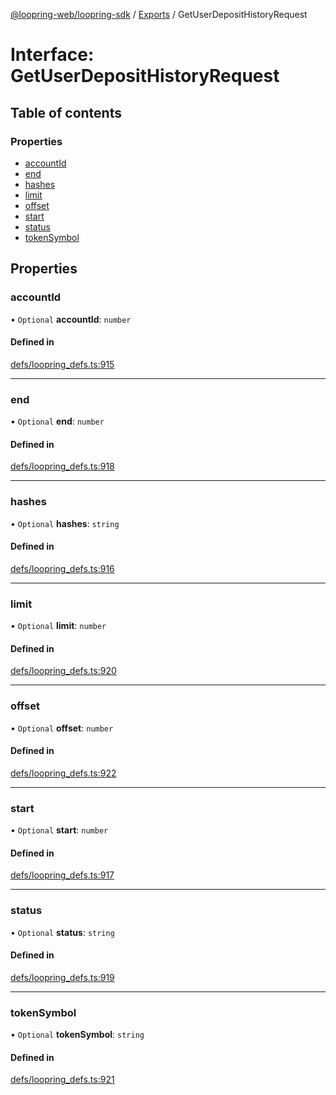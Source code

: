 [@loopring-web/loopring-sdk](../README.md) / [Exports](../modules.md) / GetUserDepositHistoryRequest

# Interface: GetUserDepositHistoryRequest

## Table of contents

### Properties

- [accountId](GetUserDepositHistoryRequest.md#accountid)
- [end](GetUserDepositHistoryRequest.md#end)
- [hashes](GetUserDepositHistoryRequest.md#hashes)
- [limit](GetUserDepositHistoryRequest.md#limit)
- [offset](GetUserDepositHistoryRequest.md#offset)
- [start](GetUserDepositHistoryRequest.md#start)
- [status](GetUserDepositHistoryRequest.md#status)
- [tokenSymbol](GetUserDepositHistoryRequest.md#tokensymbol)

## Properties

### accountId

• `Optional` **accountId**: `number`

#### Defined in

[defs/loopring_defs.ts:915](https://github.com/Loopring/loopring_sdk/blob/29b8a2c/src/defs/loopring_defs.ts#L915)

___

### end

• `Optional` **end**: `number`

#### Defined in

[defs/loopring_defs.ts:918](https://github.com/Loopring/loopring_sdk/blob/29b8a2c/src/defs/loopring_defs.ts#L918)

___

### hashes

• `Optional` **hashes**: `string`

#### Defined in

[defs/loopring_defs.ts:916](https://github.com/Loopring/loopring_sdk/blob/29b8a2c/src/defs/loopring_defs.ts#L916)

___

### limit

• `Optional` **limit**: `number`

#### Defined in

[defs/loopring_defs.ts:920](https://github.com/Loopring/loopring_sdk/blob/29b8a2c/src/defs/loopring_defs.ts#L920)

___

### offset

• `Optional` **offset**: `number`

#### Defined in

[defs/loopring_defs.ts:922](https://github.com/Loopring/loopring_sdk/blob/29b8a2c/src/defs/loopring_defs.ts#L922)

___

### start

• `Optional` **start**: `number`

#### Defined in

[defs/loopring_defs.ts:917](https://github.com/Loopring/loopring_sdk/blob/29b8a2c/src/defs/loopring_defs.ts#L917)

___

### status

• `Optional` **status**: `string`

#### Defined in

[defs/loopring_defs.ts:919](https://github.com/Loopring/loopring_sdk/blob/29b8a2c/src/defs/loopring_defs.ts#L919)

___

### tokenSymbol

• `Optional` **tokenSymbol**: `string`

#### Defined in

[defs/loopring_defs.ts:921](https://github.com/Loopring/loopring_sdk/blob/29b8a2c/src/defs/loopring_defs.ts#L921)
